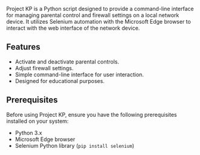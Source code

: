 Project KP is a Python script designed to provide a command-line interface for managing parental control and firewall settings on a local network device. It utilizes Selenium automation with the Microsoft Edge browser to interact with the web interface of the network device.

## Features

- Activate and deactivate parental controls.
- Adjust firewall settings.
- Simple command-line interface for user interaction.
- Designed for educational purposes.

## Prerequisites

Before using Project KP, ensure you have the following prerequisites installed on your system:

- Python 3.x
- Microsoft Edge browser
- Selenium Python library (`pip install selenium`)
